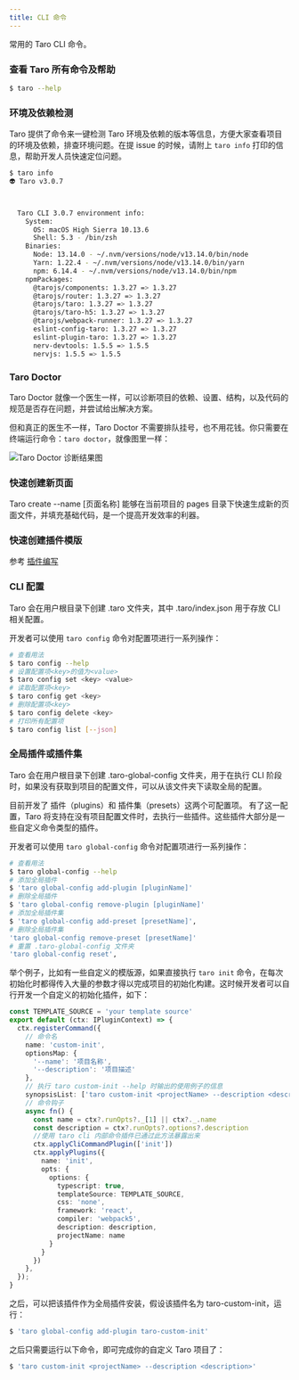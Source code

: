 ```yaml
---
title: CLI 命令
---
```


常用的 Taro CLI 命令。

### 查看 Taro 所有命令及帮助

```bash
$ taro --help
```

### 环境及依赖检测

Taro 提供了命令来一键检测 Taro 环境及依赖的版本等信息，方便大家查看项目的环境及依赖，排查环境问题。在提 issue 的时候，请附上 `taro info` 打印的信息，帮助开发人员快速定位问题。

```bash
$ taro info
👽 Taro v3.0.7



  Taro CLI 3.0.7 environment info:
    System:
      OS: macOS High Sierra 10.13.6
      Shell: 5.3 - /bin/zsh
    Binaries:
      Node: 13.14.0 - ~/.nvm/versions/node/v13.14.0/bin/node
      Yarn: 1.22.4 - ~/.nvm/versions/node/v13.14.0/bin/yarn
      npm: 6.14.4 - ~/.nvm/versions/node/v13.14.0/bin/npm
    npmPackages:
      @tarojs/components: 1.3.27 => 1.3.27
      @tarojs/router: 1.3.27 => 1.3.27
      @tarojs/taro: 1.3.27 => 1.3.27
      @tarojs/taro-h5: 1.3.27 => 1.3.27
      @tarojs/webpack-runner: 1.3.27 => 1.3.27
      eslint-config-taro: 1.3.27 => 1.3.27
      eslint-plugin-taro: 1.3.27 => 1.3.27
      nerv-devtools: 1.5.5 => 1.5.5
      nervjs: 1.5.5 => 1.5.5

```

### Taro Doctor

Taro Doctor 就像一个医生一样，可以诊断项目的依赖、设置、结构，以及代码的规范是否存在问题，并尝试给出解决方案。

但和真正的医生不一样，Taro Doctor 不需要排队挂号，也不用花钱。你只需要在终端运行命令：`taro doctor`，就像图里一样：

![Taro Doctor 诊断结果图](https://img10.360buyimg.com/ling/jfs/t1/46613/36/5573/202581/5d357d14E6f0df7e1/fc026be7dc69dcf2.png)

### 快速创建新页面

Taro create --name [页面名称] 能够在当前项目的 pages 目录下快速生成新的页面文件，并填充基础代码，是一个提高开发效率的利器。

### 快速创建插件模版

参考 [插件编写](./plugin-custom.md)

### CLI 配置

Taro 会在用户根目录下创建 .taro 文件夹，其中 .taro/index.json 用于存放 CLI 相关配置。

开发者可以使用 `taro config` 命令对配置项进行一系列操作：

```bash
# 查看用法
$ taro config --help
# 设置配置项<key>的值为<value>
$ taro config set <key> <value>
# 读取配置项<key>
$ taro config get <key>
# 删除配置项<key>
$ taro config delete <key>
# 打印所有配置项
$ taro config list [--json]
```

### 全局插件或插件集
Taro 会在用户根目录下创建 .taro-global-config 文件夹，用于在执行 CLI 阶段时，如果没有获取到项目的配置文件，可以从该文件夹下读取全局的配置。

目前开发了 插件（plugins）和 插件集（presets）这两个可配置项。
有了这一配置，Taro 将支持在没有项目配置文件时，去执行一些插件。这些插件大部分是一些自定义命令类型的插件。

开发者可以使用 `taro global-config` 命令对配置项进行一系列操作：

```bash
# 查看用法
$ taro global-config --help
# 添加全局插件
$ 'taro global-config add-plugin [pluginName]'
# 删除全局插件
$ 'taro global-config remove-plugin [pluginName]'
# 添加全局插件集
$ 'taro global-config add-preset [presetName]',
# 删除全局插件集
'taro global-config remove-preset [presetName]'
# 重置 .taro-global-config 文件夹
'taro global-config reset',
```

举个例子，比如有一些自定义的模版源，如果直接执行 `taro init` 命令，在每次初始化时都得传入大量的参数才得以完成项目的初始化构建。这时候开发者可以自行开发一个自定义的初始化插件，如下：

```typescript
const TEMPLATE_SOURCE = 'your template source'
export default (ctx: IPluginContext) => {
  ctx.registerCommand({
    // 命令名
    name: 'custom-init',
    optionsMap: {
      '--name': '项目名称',
      '--description': '项目描述'
    },
    // 执行 taro custom-init --help 时输出的使用例子的信息
    synopsisList: ['taro custom-init <projectName> --description <description>'],
    // 命令钩子
    async fn() {
      const name = ctx?.runOpts?._[1] || ctx?._.name
      const description = ctx?.runOpts?.options?.description
      //使用 taro cli 内部命令插件已通过此方法暴露出来
      ctx.applyCliCommandPlugin(['init'])
      ctx.applyPlugins({
        name: 'init',
        opts: {
          options: {
            typescript: true,
            templateSource: TEMPLATE_SOURCE,
            css: 'none',
            framework: 'react',
            compiler: 'webpack5',
            description: description,
            projectName: name
          }
        }
      })
    },
  });
}
```

之后，可以把该插件作为全局插件安装，假设该插件名为 taro-custom-init，运行：
```bash
$ 'taro global-config add-plugin taro-custom-init'
```
之后只需要运行以下命令，即可完成你的自定义 Taro 项目了：
```bash
$ 'taro custom-init <projectName> --description <description>'
```